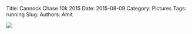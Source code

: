 Title: Cannock Chase 10k 2015
Date: 2015-08-09
Category: Pictures
Tags: running
Slug: 
Authors: Amit

<div class="imagepost">
<img src="/images/cannock.jpg" class="imageitem large" />
</div>
